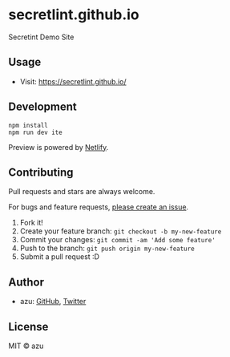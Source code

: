 # secretlint.github.io

Secretint Demo Site

## Usage

- Visit: https://secretlint.github.io/

## Development

    npm install
    npm run dev ite

Preview is powered by [Netlify](https://netlify.com/).

## Contributing

Pull requests and stars are always welcome.

For bugs and feature requests, [please create an issue](https://github.com/secretlint/secretlint.github.io/issues).

1. Fork it!
2. Create your feature branch: `git checkout -b my-new-feature`
3. Commit your changes: `git commit -am 'Add some feature'`
4. Push to the branch: `git push origin my-new-feature`
5. Submit a pull request :D

## Author

- azu: [GitHub](https://github.com/azu), [Twitter](https://twitter.com/azu_re)

## License

MIT © azu
